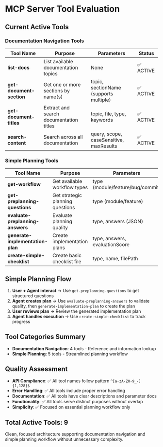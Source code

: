 # MCP Server Tool Evaluation

## Current Active Tools

### Documentation Navigation Tools
| Tool Name | Purpose | Parameters | Status |
|-----------|---------|------------|---------|
| **list-docs** | List available documentation topics | None | ✅ ACTIVE |
| **get-document-section** | Get one or more sections by name(s) | topic, sectionName (supports multiple) | ✅ ACTIVE |
| **get-document-titles** | Extract and search documentation titles | topic, file, type, keywords | ✅ ACTIVE |
| **search-content** | Search across all documentation | query, scope, caseSensitive, maxResults | ✅ ACTIVE |

### Simple Planning Tools
| Tool Name | Purpose | Parameters | Status |
|-----------|---------|------------|---------|
| **get-workflow** | Get available workflow types | type (module/feature/bug/commit) | ✅ ACTIVE |
| **get-preplanning-questions** | Get strategic planning questions | type (module/feature) | ✅ ACTIVE |
| **evaluate-preplanning-answers** | Evaluate planning quality | type, answers (JSON) | ✅ ACTIVE |
| **generate-implementation-plan** | Create implementation plans | type, answers, evaluationScore | ✅ ACTIVE |
| **create-simple-checklist** | Create basic checklist file | type, name, filePath | ✅ ACTIVE |

## Simple Planning Flow

1. **User + Agent interact** → Use `get-preplanning-questions` to get structured questions
2. **Agent creates plan** → Use `evaluate-preplanning-answers` to validate quality, then `generate-implementation-plan` to create the plan
3. **User reviews plan** → Review the generated implementation plan
4. **Agent handles execution** → Use `create-simple-checklist` to track progress

## Tool Categories Summary

- **Documentation Navigation**: 4 tools - Reference and information lookup
- **Simple Planning**: 5 tools - Streamlined planning workflow

## Quality Assessment

- **API Compliance**: ✅ All tool names follow pattern `^[a-zA-Z0-9_-]{1,128}$`
- **Error Handling**: ✅ All tools include proper error handling
- **Documentation**: ✅ All tools have clear descriptions and parameter docs
- **Functionality**: ✅ All tools serve distinct purposes without overlap
- **Simplicity**: ✅ Focused on essential planning workflow only

## Total Active Tools: 9

Clean, focused architecture supporting documentation navigation and simple planning workflow without unnecessary complexity.